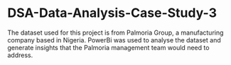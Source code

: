 # DSA-Data-Analysis-Case-Study-3
The dataset used for this project is from Palmoria Group, a manufacturing company based in Nigeria. PowerBi was used to analyse the dataset and generate insights that the Palmoria management team would need to address.
